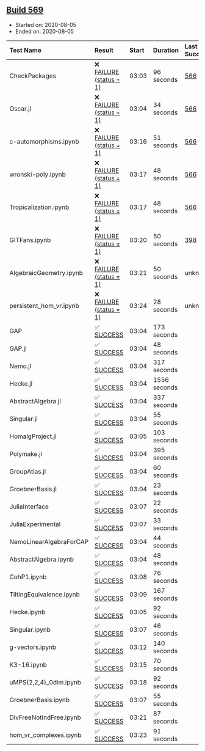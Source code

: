 ## [Build 569](https://oscarci.mathematik.uni-kl.de/job/oscar-stable/569/)

* Started on: 2020-08-05
* Ended on: 2020-08-05

| Test Name    | Result | Start | Duration | Last Success | First Failure |
|:-------------|:-------|:------|:---------|:-------------|:--------------|
| CheckPackages | ❌ [FAILURE (status = 1)](https://oscarci.mathematik.uni-kl.de/job/oscar-stable/569/artifact/logs/build-569/CheckPackages.log) | 03:03 | 96 seconds | [566](https://oscarci.mathematik.uni-kl.de/job/oscar-stable/566/) | [567](https://oscarci.mathematik.uni-kl.de/job/oscar-stable/567/) |
| Oscar.jl | ❌ [FAILURE (status = 1)](https://oscarci.mathematik.uni-kl.de/job/oscar-stable/569/artifact/logs/build-569/Oscar.jl.log) | 03:04 | 34 seconds | [566](https://oscarci.mathematik.uni-kl.de/job/oscar-stable/566/) | [567](https://oscarci.mathematik.uni-kl.de/job/oscar-stable/567/) |
| c-automorphisms.ipynb | ❌ [FAILURE (status = 1)](https://oscarci.mathematik.uni-kl.de/job/oscar-stable/569/artifact/logs/build-569/c-automorphisms.ipynb.log) | 03:16 | 51 seconds | [566](https://oscarci.mathematik.uni-kl.de/job/oscar-stable/566/) | [567](https://oscarci.mathematik.uni-kl.de/job/oscar-stable/567/) |
| wronski-poly.ipynb | ❌ [FAILURE (status = 1)](https://oscarci.mathematik.uni-kl.de/job/oscar-stable/569/artifact/logs/build-569/wronski-poly.ipynb.log) | 03:17 | 48 seconds | [566](https://oscarci.mathematik.uni-kl.de/job/oscar-stable/566/) | [567](https://oscarci.mathematik.uni-kl.de/job/oscar-stable/567/) |
| Tropicalization.ipynb | ❌ [FAILURE (status = 1)](https://oscarci.mathematik.uni-kl.de/job/oscar-stable/569/artifact/logs/build-569/Tropicalization.ipynb.log) | 03:17 | 48 seconds | [566](https://oscarci.mathematik.uni-kl.de/job/oscar-stable/566/) | [567](https://oscarci.mathematik.uni-kl.de/job/oscar-stable/567/) |
| GITFans.ipynb | ❌ [FAILURE (status = 1)](https://oscarci.mathematik.uni-kl.de/job/oscar-stable/569/artifact/logs/build-569/GITFans.ipynb.log) | 03:20 | 50 seconds | [398](https://oscarci.mathematik.uni-kl.de/job/oscar-stable/398/) | [399](https://oscarci.mathematik.uni-kl.de/job/oscar-stable/399/) |
| AlgebraicGeometry.ipynb | ❌ [FAILURE (status = 1)](https://oscarci.mathematik.uni-kl.de/job/oscar-stable/569/artifact/logs/build-569/AlgebraicGeometry.ipynb.log) | 03:21 | 50 seconds | unknown | unknown |
| persistent_hom_vr.ipynb | ❌ [FAILURE (status = 1)](https://oscarci.mathematik.uni-kl.de/job/oscar-stable/569/artifact/logs/build-569/persistent_hom_vr.ipynb.log) | 03:24 | 28 seconds | unknown | unknown |
| GAP | ✅ [SUCCESS](https://oscarci.mathematik.uni-kl.de/job/oscar-stable/569/artifact/logs/build-569/GAP.log) | 03:04 | 173 seconds |  |  |
| GAP.jl | ✅ [SUCCESS](https://oscarci.mathematik.uni-kl.de/job/oscar-stable/569/artifact/logs/build-569/GAP.jl.log) | 03:04 | 48 seconds |  |  |
| Nemo.jl | ✅ [SUCCESS](https://oscarci.mathematik.uni-kl.de/job/oscar-stable/569/artifact/logs/build-569/Nemo.jl.log) | 03:04 | 317 seconds |  |  |
| Hecke.jl | ✅ [SUCCESS](https://oscarci.mathematik.uni-kl.de/job/oscar-stable/569/artifact/logs/build-569/Hecke.jl.log) | 03:04 | 1556 seconds |  |  |
| AbstractAlgebra.jl | ✅ [SUCCESS](https://oscarci.mathematik.uni-kl.de/job/oscar-stable/569/artifact/logs/build-569/AbstractAlgebra.jl.log) | 03:04 | 337 seconds |  |  |
| Singular.jl | ✅ [SUCCESS](https://oscarci.mathematik.uni-kl.de/job/oscar-stable/569/artifact/logs/build-569/Singular.jl.log) | 03:04 | 55 seconds |  |  |
| HomalgProject.jl | ✅ [SUCCESS](https://oscarci.mathematik.uni-kl.de/job/oscar-stable/569/artifact/logs/build-569/HomalgProject.jl.log) | 03:05 | 103 seconds |  |  |
| Polymake.jl | ✅ [SUCCESS](https://oscarci.mathematik.uni-kl.de/job/oscar-stable/569/artifact/logs/build-569/Polymake.jl.log) | 03:04 | 395 seconds |  |  |
| GroupAtlas.jl | ✅ [SUCCESS](https://oscarci.mathematik.uni-kl.de/job/oscar-stable/569/artifact/logs/build-569/GroupAtlas.jl.log) | 03:04 | 60 seconds |  |  |
| GroebnerBasis.jl | ✅ [SUCCESS](https://oscarci.mathematik.uni-kl.de/job/oscar-stable/569/artifact/logs/build-569/GroebnerBasis.jl.log) | 03:04 | 23 seconds |  |  |
| JuliaInterface | ✅ [SUCCESS](https://oscarci.mathematik.uni-kl.de/job/oscar-stable/569/artifact/logs/build-569/JuliaInterface.log) | 03:07 | 22 seconds |  |  |
| JuliaExperimental | ✅ [SUCCESS](https://oscarci.mathematik.uni-kl.de/job/oscar-stable/569/artifact/logs/build-569/JuliaExperimental.log) | 03:07 | 33 seconds |  |  |
| NemoLinearAlgebraForCAP | ✅ [SUCCESS](https://oscarci.mathematik.uni-kl.de/job/oscar-stable/569/artifact/logs/build-569/NemoLinearAlgebraForCAP.log) | 03:04 | 44 seconds |  |  |
| AbstractAlgebra.ipynb | ✅ [SUCCESS](https://oscarci.mathematik.uni-kl.de/job/oscar-stable/569/artifact/logs/build-569/AbstractAlgebra.ipynb.log) | 03:04 | 48 seconds |  |  |
| CohP1.ipynb | ✅ [SUCCESS](https://oscarci.mathematik.uni-kl.de/job/oscar-stable/569/artifact/logs/build-569/CohP1.ipynb.log) | 03:08 | 76 seconds |  |  |
| TiltingEquivalence.ipynb | ✅ [SUCCESS](https://oscarci.mathematik.uni-kl.de/job/oscar-stable/569/artifact/logs/build-569/TiltingEquivalence.ipynb.log) | 03:09 | 167 seconds |  |  |
| Hecke.ipynb | ✅ [SUCCESS](https://oscarci.mathematik.uni-kl.de/job/oscar-stable/569/artifact/logs/build-569/Hecke.ipynb.log) | 03:05 | 92 seconds |  |  |
| Singular.ipynb | ✅ [SUCCESS](https://oscarci.mathematik.uni-kl.de/job/oscar-stable/569/artifact/logs/build-569/Singular.ipynb.log) | 03:07 | 46 seconds |  |  |
| g-vectors.ipynb | ✅ [SUCCESS](https://oscarci.mathematik.uni-kl.de/job/oscar-stable/569/artifact/logs/build-569/g-vectors.ipynb.log) | 03:12 | 140 seconds |  |  |
| K3-16.ipynb | ✅ [SUCCESS](https://oscarci.mathematik.uni-kl.de/job/oscar-stable/569/artifact/logs/build-569/K3-16.ipynb.log) | 03:15 | 70 seconds |  |  |
| uMPS(2,2,4)_0dim.ipynb | ✅ [SUCCESS](https://oscarci.mathematik.uni-kl.de/job/oscar-stable/569/artifact/logs/build-569/uMPS-2-2-4-_0dim.ipynb.log) | 03:18 | 92 seconds |  |  |
| GroebnerBasis.ipynb | ✅ [SUCCESS](https://oscarci.mathematik.uni-kl.de/job/oscar-stable/569/artifact/logs/build-569/GroebnerBasis.ipynb.log) | 03:07 | 55 seconds |  |  |
| DivFreeNotIndFree.ipynb | ✅ [SUCCESS](https://oscarci.mathematik.uni-kl.de/job/oscar-stable/569/artifact/logs/build-569/DivFreeNotIndFree.ipynb.log) | 03:21 | 87 seconds |  |  |
| hom_vr_complexes.ipynb | ✅ [SUCCESS](https://oscarci.mathematik.uni-kl.de/job/oscar-stable/569/artifact/logs/build-569/hom_vr_complexes.ipynb.log) | 03:23 | 91 seconds |  |  |
